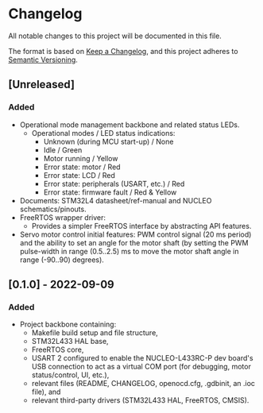 # Changelog
All notable changes to this project will be documented in this file.

The format is based on [Keep a Changelog](https://keepachangelog.com/en/1.0.0/),
and this project adheres to [Semantic Versioning](https://semver.org/spec/v2.0.0.html).

## [Unreleased]
### Added
- Operational mode management backbone and related status LEDs.
    - Operational modes / LED status indications: 
        - Unknown (during MCU start-up) / None
        - Idle / Green
        - Motor running / Yellow
        - Error state: motor / Red
        - Error state: LCD / Red
        - Error state: peripherals (USART, etc.) / Red
        - Error state: firmware fault / Red & Yellow
- Documents: STM32L4 datasheet/ref-manual and NUCLEO schematics/pinouts.
- FreeRTOS wrapper driver:
    - Provides a simpler FreeRTOS interface by abstracting API features.
- Servo motor control initial features: PWM control signal (20 ms period) and the ability to set an angle for the motor shaft (by setting the PWM pulse-width in range (0.5..2.5) ms to move the motor shaft angle in range (-90..90) degrees).

## [0.1.0] - 2022-09-09
### Added
- Project backbone containing:
    - Makefile build setup and file structure,
    - STM32L433 HAL base,
    - FreeRTOS core,
    - USART 2 configured to enable the NUCLEO-L433RC-P dev board's USB connection to act as a virtual COM port (for debugging, motor status/control, UI, etc.),
    - relevant files (README, CHANGELOG, openocd.cfg, .gdbinit, an .ioc file), and
    - relevant third-party drivers (STM32L433 HAL, FreeRTOS, CMSIS).